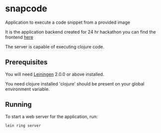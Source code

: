 # snapcode

Application to execute a code snippet from a provided image

It is the application backend created for 24 hr hackathon you can find the frontend [here](https://github.com/anirudhbs/code-exec)

The server is capable of executing clojure code.

## Prerequisites

You will need [Leiningen][] 2.0.0 or above installed.

[leiningen]: https://github.com/technomancy/leiningen

You need clojure installed 'clojure' should be present on your global environment variable. 

## Running

To start a web server for the application, run:

    lein ring server
